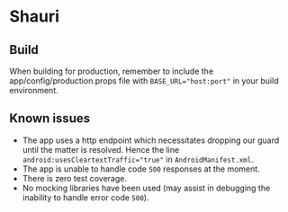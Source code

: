 # Shauri

## Build
When building for production, remember to include the app/config/production.props file with `BASE_URL="host:port"` in your build environment.

## Known issues
- The app uses a http endpoint which necessitates dropping our guard until the matter is resolved. Hence the line `android:usesCleartextTraffic="true"` in `AndroidManifest.xml`.
- The app is unable to handle code `500` responses at the moment.
- There is zero test coverage.
- No mocking libraries have been used (may assist in debugging the inability to handle error code `500`).